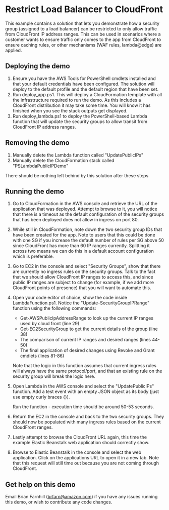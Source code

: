 # Restrict Load Balancer to CloudFront

This example contains a solution that lets you demonstrate how a security group (assigned to a load balancer)
can be restricted to only allow traffic from CloudFront IP address ranges. This can be used in scenarios
where a customer wants to ensure traffic only comes to the app from CloudFront to ensure caching rules, or
other mechanisms (WAF rules, lambda@edge) are applied.

## Deploying the demo

1. Ensure you have the AWS Tools for PowerShell cmdlets installed and that your default credentials have been
   configured. The solution will deploy to the default profile and the default region that have been set.
2. Run deploy_app.ps1. This will deploy a CloudFormation template with all the infrastructure required to run
   the demo. As this includes a CloudFront distribution it may take some time. You will know it has finished
   when you see the stack outputs get displayed.
3. Run deploy_lambda.ps1 to deploy the PowerShell-based Lambda function that will update the security groups
   to allow transit from CloudFront IP address ranges.

## Removing the demo

1. Manually delete the Lambda function called "UpdatePublicIPs"
2. Manually delete the CloudFormation stack called "PSLambdaPublicIPDemo"

There should be nothing left behind by this solution after these steps

## Running the demo

1. Go to CloudFormation in the AWS console and retrieve the URL of the application that was deployed. Attempt
   to browse to it, you will notice that there is a timeout as the default configuration of the security groups
   that has been deployed does not allow in ingress on port 80.
2. While still in CloudFormation, note down the two security group IDs that have been created for the app. Note
   to users that this could be done with one SG if you increase the default number of rules per SG above 50 since
   CloudFront has more than 60 IP ranges currently. Splitting it across two means we can do this in a default
   account configuration which is preferable.
3. Go to EC2 in the console and select "Security Groups", show that there are currently no ingress rules on the
   security groups. Talk to the fact that we should allow CloudFront IP ranges to access this, and since public
   IP ranges are subject to change (for example, if we add more CloudFront points of presence) that you will want
   to automate this.
4. Open your code editor of choice, show the code inside LambdaFunction.ps1. Notice the "Update-SecurityGroupIPRange"
   function using the following commands:
   * Get-AWSPublicIpAddressRange to look up the current IP ranges used by cloud front (line 29)
   * Get-EC2SecurityGroup to get the current details of the group (line 38)
   * The comparison of current IP ranges and desired ranges (lines 44-50)
   * The final application of desired changes using Revoke and Grant cmdlets (lines 81-86)

   Note that the logic in this function assumes that current ingress rules will always have the same protocol/port,
   and that an existing rule on the security group will break the logic here.
5. Open Lambda in the AWS console and select the "UpdatePublicIPs" function. Add a
   test event with an empty JSON object as its body (just use empty curly braces {}).

   Run the function - execution time should be around 50-53 seconds.
6. Return the EC2 in the console and back to the two security groups. They should now
   be populated with many ingress rules based on the current CloudFront ranges.
7. Lastly attempt to browse the CloudFront URL again, this time the example
   Elastic Beanstalk web application should correctly show.
8. Browse to Elastic Beanstalk in the console and select the web application. Click
   on the applications URL to open it in a new tab. Note that this request will still
   time out because you are not coming through CloudFront.

## Get help on this demo

Email Brian Farnhill (brfarn@amazon.com) if you have any issues running this demo, or
wish to contribute any code changes.
